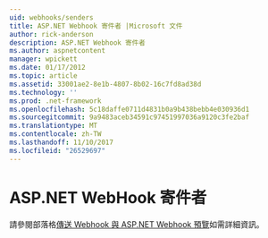 ```yaml
---
uid: webhooks/senders
title: ASP.NET Webhook 寄件者 |Microsoft 文件
author: rick-anderson
description: ASP.NET Webhook 寄件者
ms.author: aspnetcontent
manager: wpickett
ms.date: 01/17/2012
ms.topic: article
ms.assetid: 33001ae2-8e1b-4807-8b02-16c7fd8ad38d
ms.technology: ''
ms.prod: .net-framework
ms.openlocfilehash: 5c18daffe0711d4831b0a9b438bebb4e030936d1
ms.sourcegitcommit: 9a9483aceb34591c97451997036a9120c3fe2baf
ms.translationtype: MT
ms.contentlocale: zh-TW
ms.lasthandoff: 11/10/2017
ms.locfileid: "26529697"
---
```

# <a name="aspnet-webhook-senders"></a>ASP.NET WebHook 寄件者

請參閱部落格[傳送 Webhook 與 ASP.NET Webhook 預覽](http://blogs.msdn.com/b/webdev/archive/2015/09/15/sending-webhooks-with-asp-net-webhooks-preview.aspx)如需詳細資訊。
